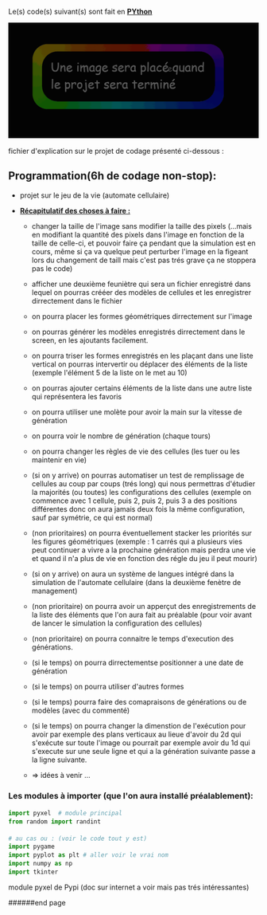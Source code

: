 

Le(s) code(s) suivant(s) sont fait en <u><b> PYthon </b></u>


![img.png](reple.png) 

fichier d'explication sur le projet de codage présenté ci-dessous :
## Programmation(6h de codage non-stop):
- projet sur le jeu de la vie (automate cellulaire)
- <u>**__Récapitulatif des choses à faire :__**</u>

    - changer la taille de l'image sans modifier la taille des pixels (...mais en modifiant la quantité des pixels dans l'image
    en fonction de la taille de celle-ci, et pouvoir faire ça pendant que la simulation est en cours, même
    si ça va quelque peut perturber l'image en la figeant lors du changement de taill mais c'est pas trés grave ça ne
    stoppera pas le code)

    - afficher une deuxième feuniètre qui sera un fichier enregistré dans lequel on pourras crééer des modèles de cellules
    et les enregistrer dirrectement dans le fichier
    - on pourra placer les formes géométriques dirrectement sur l'image
    - on pourras générer les modèles enregistrés dirrectement dans le screen, en les ajoutants facilement.
    - on pourra triser les formes enregistrés en les plaçant dans une liste vertical on pourras intervertir ou déplacer des 
    éléments de la liste (exemple l'élément 5 de la liste on le met au 10)
    - on pourras ajouter certains éléments de la liste dans une autre liste qui représentera les favoris
    - on pourra utiliser une molète pour avoir la main sur la vitesse de génération
    - on pourra voir le nombre de génération (chaque tours)
    - on pourra changer les règles de vie des cellules (les tuer ou les maintenir en vie)
    - (si on y arrive) on pourras automatiser un test de remplissage de cellules au coup par coups (trés long) qui nous permettras d'étudier 
    la majorités (ou toutes) les configurations des cellules (exemple on commence avec 1 cellule, puis 2, puis 2, puis 3 a des positions différentes
    donc on aura jamais deux fois la même configuration, sauf par symétrie, ce qui est normal)
    - (non prioritaires) on pourra éventuellement stacker les priorités sur les figures géométriques (exemple : 1 carrés qui a plusieurs
    vies peut continuer a vivre a la prochaine génération mais perdra une vie et quand il n'a plus de vie
    en fonction des régle du jeu il peut mourir)
    - (si on y arrive) on aura un système de langues intégré dans la simulation de l'automate cellulaire (dans la deuxième fenètre de management)
    - (non prioritaire) on pourra avoir un apperçut des enregistrements de la liste des éléments que l'on
    aura fait au préalable (pour voir avant de lancer le simulation la configuration des cellules)
    - (non prioritaire) on pourra connaitre le temps d'execution des générations.
    - (si le temps) on pourra dirrectementse positionner a une date de génération
    - (si le temps) on pourra utiliser d'autres formes 
    - (si le temps) pourra faire des comapraisons de générations ou de modèles (avec du commenté)
    - (si le temps) on pourra changer la dimenstion de l'exécution pour avoir par exemple des plans verticaux 
      au lieue d'avoir du 2d qui s'exécute sur toute l'image ou pourrait par exemple avoir du 1d qui s'execute sur
      une seule ligne et qui a la génération suivante passe a la ligne suivante.
    - => idées à venir ...




### Les modules à importer (que l'on aura installé préalablement):
```py
import pyxel  # module principal
from random import randint

# au cas ou : (voir le code tout y est)
import pygame
import pyplot as plt # aller voir le vrai nom
import numpy as np
import tkinter

```
module pyxel de Pypi (doc sur internet a voir mais pas trés intéressantes)




######end page
